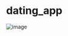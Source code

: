 # dating_app

![image](https://user-images.githubusercontent.com/45505443/155510571-b15e6b32-d0d0-4e6a-921b-25e012ae054b.png)

